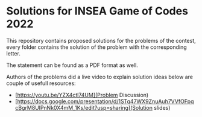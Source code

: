 # Solutions for INSEA Game of Codes 2022

This repository contains proposed solutions for the problems of the contest, every folder contains the solution of the problem with the corresponding letter.

The statement can be found as a PDF format as well.

Authors of the problems did a live video to explain solution ideas below are couple of usefull resources:

* [https://youtu.be/YZX4ctl74UM](Problem Discussion)
* [https://docs.google.com/presentation/d/1STq47WX9ZnuAuh7VVfOFpqcBgrM8UlPnNk0X4mM_1Ks/edit?usp=sharing](Solution slides)

